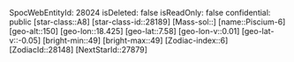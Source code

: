 ﻿---
location: [7.58,18.425,150]
type: Station
tags:
- astro/Star

---
SpocWebEntityId: 28024
isDeleted: false
isReadOnly: false
confidential: public
[star-class::A8]
[star-class-id::28189]
[Mass-sol::]
[name::Piscium-6]
[geo-alt::150]
[geo-lon::18.425]
[geo-lat::7.58]
[geo-lon-v::0.01]
[geo-lat-v::-0.05]
[bright-min::49]
[bright-max::49]
[Zodiac-index::6]
[ZodiacId::28148]
[NextStarId::27879]

